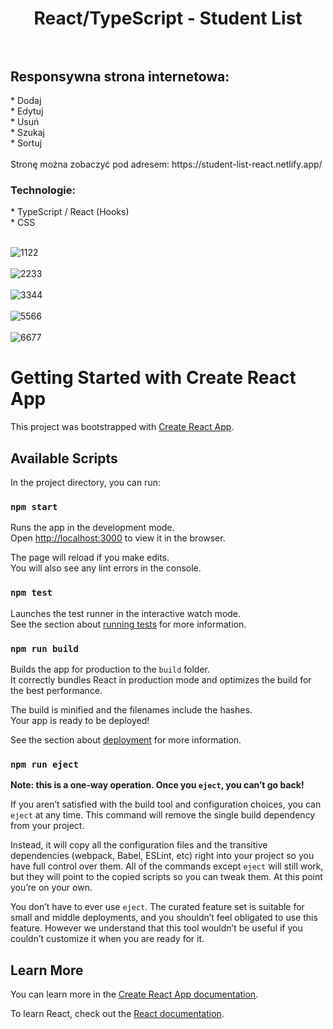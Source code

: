 <h1 align="center"> React/TypeScript - Student List </h >
<br />
<br />
<h2 align="left"> Responsywna strona internetowa: </h2>
* Dodaj
<br />
* Edytuj
<br />
* Usuń
<br />
* Szukaj
<br />
* Sortuj
<br />
<br />
Stronę można zobaczyć pod adresem: https://student-list-react.netlify.app/
<br />
<h3 align="left"> Technologie: </h3>
* TypeScript / React (Hooks)
<br />
* CSS
<br />
<br />

![1122](https://user-images.githubusercontent.com/105555319/213005012-cd4434ee-680d-41e8-ab99-bf07731ef037.jpg)
<br />
<br />
![2233](https://user-images.githubusercontent.com/105555319/213005039-315796a7-050b-4fd1-b789-f06823b4900a.jpg)
<br />
<br />
![3344](https://user-images.githubusercontent.com/105555319/213005077-ef495731-fa85-40c8-90ad-3ea39e47e3c0.jpg)
<br />
<br />
![5566](https://user-images.githubusercontent.com/105555319/213005105-4d1766f2-af07-456b-8ff1-3c4623211316.jpg)
<br />
<br />
![6677](https://user-images.githubusercontent.com/105555319/213005137-be7a6e04-49cb-40dd-a9f2-d87f06ea04a8.jpg)




# Getting Started with Create React App

This project was bootstrapped with [Create React App](https://github.com/facebook/create-react-app).

## Available Scripts

In the project directory, you can run:

### `npm start`

Runs the app in the development mode.\
Open [http://localhost:3000](http://localhost:3000) to view it in the browser.

The page will reload if you make edits.\
You will also see any lint errors in the console.

### `npm test`

Launches the test runner in the interactive watch mode.\
See the section about [running tests](https://facebook.github.io/create-react-app/docs/running-tests) for more information.

### `npm run build`

Builds the app for production to the `build` folder.\
It correctly bundles React in production mode and optimizes the build for the best performance.

The build is minified and the filenames include the hashes.\
Your app is ready to be deployed!

See the section about [deployment](https://facebook.github.io/create-react-app/docs/deployment) for more information.

### `npm run eject`

**Note: this is a one-way operation. Once you `eject`, you can’t go back!**

If you aren’t satisfied with the build tool and configuration choices, you can `eject` at any time. This command will remove the single build dependency from your project.

Instead, it will copy all the configuration files and the transitive dependencies (webpack, Babel, ESLint, etc) right into your project so you have full control over them. All of the commands except `eject` will still work, but they will point to the copied scripts so you can tweak them. At this point you’re on your own.

You don’t have to ever use `eject`. The curated feature set is suitable for small and middle deployments, and you shouldn’t feel obligated to use this feature. However we understand that this tool wouldn’t be useful if you couldn’t customize it when you are ready for it.

## Learn More

You can learn more in the [Create React App documentation](https://facebook.github.io/create-react-app/docs/getting-started).

To learn React, check out the [React documentation](https://reactjs.org/).
